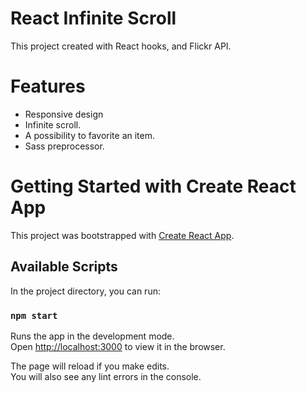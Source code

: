 # React Infinite Scroll
This project created with React hooks, and Flickr API.

# Features

* Responsive design
* Infinite scroll.
* A possibility to favorite an item.
* Sass preprocessor.

# Getting Started with Create React App

This project was bootstrapped with [Create React App](https://github.com/facebook/create-react-app).

## Available Scripts

In the project directory, you can run:

### `npm start`

Runs the app in the development mode.\
Open [http://localhost:3000](http://localhost:3000) to view it in the browser.

The page will reload if you make edits.\
You will also see any lint errors in the console.
